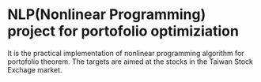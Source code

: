 # NLP(Nonlinear Programming) project for portofolio optimiziation
It is the practical implementation of nonlinear programming algorithm for portofolio theorem. The targets are aimed at the stocks in the Taiwan Stock Exchage market. 
